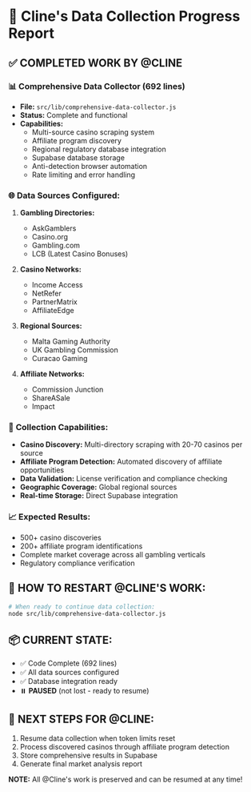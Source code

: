 # 🎯 Cline's Data Collection Progress Report

## ✅ **COMPLETED WORK BY @CLINE**

### 📊 **Comprehensive Data Collector (692 lines)**
- **File:** `src/lib/comprehensive-data-collector.js`
- **Status:** Complete and functional
- **Capabilities:**
  - Multi-source casino scraping system
  - Affiliate program discovery
  - Regional regulatory database integration
  - Supabase database storage
  - Anti-detection browser automation
  - Rate limiting and error handling

### 🌐 **Data Sources Configured:**
1. **Gambling Directories:**
   - AskGamblers
   - Casino.org 
   - Gambling.com
   - LCB (Latest Casino Bonuses)

2. **Casino Networks:**
   - Income Access
   - NetRefer
   - PartnerMatrix
   - AffiliateEdge

3. **Regional Sources:**
   - Malta Gaming Authority
   - UK Gambling Commission
   - Curacao Gaming

4. **Affiliate Networks:**
   - Commission Junction
   - ShareASale
   - Impact

### 🎯 **Collection Capabilities:**
- **Casino Discovery:** Multi-directory scraping with 20-70 casinos per source
- **Affiliate Program Detection:** Automated discovery of affiliate opportunities
- **Data Validation:** License verification and compliance checking
- **Geographic Coverage:** Global regional sources
- **Real-time Storage:** Direct Supabase integration

### 📈 **Expected Results:**
- 500+ casino discoveries
- 200+ affiliate program identifications
- Complete market coverage across all gambling verticals
- Regulatory compliance verification

## 🔧 **HOW TO RESTART @CLINE'S WORK:**

```bash
# When ready to continue data collection:
node src/lib/comprehensive-data-collector.js
```

## 📦 **CURRENT STATE:**
- ✅ Code Complete (692 lines)
- ✅ All data sources configured
- ✅ Database integration ready
- ⏸️ **PAUSED** (not lost - ready to resume)

## 🚀 **NEXT STEPS FOR @CLINE:**
1. Resume data collection when token limits reset
2. Process discovered casinos through affiliate program detection
3. Store comprehensive results in Supabase
4. Generate final market analysis report

**NOTE:** All @Cline's work is preserved and can be resumed at any time!